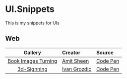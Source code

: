 # UI.Snippets
This is my snippets for UIs


## Web 
|Gallery                                                                    |Creator                                     |Source                                              |
|:-------------------------------------------------------------------------:|:-------------------------------------------|:---------------------------------------------------|
|[Book Images Turning](Web/Gallery/Book-Images-Turning-With-SCSS/Index.html)|[Amit Sheen](https://codepen.io/amitsheen)  |[Code Pen](https://codepen.io/amitsheen/pen/WNweryv)|
|[3d-Signning](Web/Forms/SignIn-Up/3D-Spinning/index.html)                  |[Ivan Grozdic](https://codepen.io/ig_design)|[Code Pen](https://codepen.io/ig_design/pen/KKVQpVP)|
